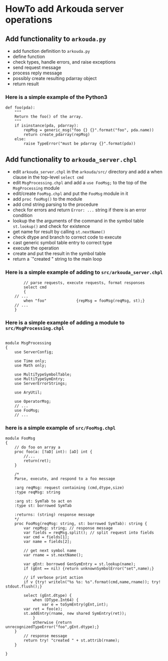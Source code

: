 # HowTo add Arkouda server operations

## Add functionality to `arkouda.py`

 * add function definition to `arkouda.py`
  * define function
  * check types, handle errors, and raise exceptions
  * send request message
  * process reply message
  * possibly create resulting pdarray object
  * return result

### Here is a simple example of the Python3 
```python3
def foo(pda):
    """
    Return the foo() of the array.
    """
    if isinstance(pda, pdarray):
        repMsg = generic_msg("foo {} {}".format("foo", pda.name))
        return create_pdarray(repMsg)
    else:
        raise TypeError("must be pdarray {}".format(pda))
```

## Add functionality to `arkouda_server.chpl`

 * edit `arkouda_server.chpl` in the `arkouda/src/` directory and add a when clause in the top-level `select cmd`
 * edit `MsgProcessing.chpl` and add a `use FooMsg;` to the top of the `MsgProcessing` module
 * edit/create `FooMsg.chpl` and put the `FooMsg` module in it
  * add `proc fooMsg()` to the module
  * add cmd string parsing to the procedure
  * check for errors and return `Error: ...` string if there is an error condition
  * lookup the the arguments of the command in the symbol table `st.lookup()` and check for existence
  * get name for result by calling `st.nextName()`
  * check dtype and branch to correct code to execute
  * cast generic symbol table entry to correct type
  * execute the operation
  * create and put the result in the symbol table
  * return a `"created <attributes>" string to the main loop

### Here is a simple example of adding to `src/arkouda_server.chpl`
```chapel
        // parse requests, execute requests, format responses
        select cmd
        {
	// ...
	    when "foo"             {repMsg = fooMsg(reqMsg, st);}
	// ...
	}

```

### Here is a simple example of adding a module to `src/MsgProcessing.chpl`
```chapel

module MsgProcessing
{
    use ServerConfig;

    use Time only;
    use Math only;

    use MultiTypeSymbolTable;
    use MultiTypeSymEntry;
    use ServerErrorStrings;

    use AryUtil;
    
    use OperatorMsg;
    // ...    
    use FooMsg;
    // ...
```

### here is a simple example of `src/FooMsg.chpl`
```chapel
module FooMsg
{
    // do foo on array a
    proc foo(a: [?aD] int): [aD] int {
        //...
        return(ret);
    }
    
    /* 
    Parse, execute, and respond to a foo message 

    :arg reqMsg: request containing (cmd,dtype,size)
    :type reqMsg: string 

    :arg st: SymTab to act on
    :type st: borrowed SymTab 

    :returns: (string) response message
    */
    proc FooMsg(reqMsg: string, st: borrowed SymTab): string {
        var repMsg: string; // response message
        var fields = reqMsg.split(); // split request into fields
        var cmd = fields[1];
        var name = fields[2];

        // get next symbol name
        var rname = st.nextName();
        
        var gEnt: borrowed GenSymEntry = st.lookup(name);
        if (gEnt == nil) {return unknownSymbolError("set",name);}

        // if verbose print action
        if v {try! writeln("%s %s: %s".format(cmd,name,rname)); try! stdout.flush();}

        select (gEnt.dtype) {
            when (DType.Int64) {
                var e = toSymEntry(gEnt,int);
		var ret = foo(e);
		st.addEntry(rname, new shared SymEntry(ret));
            }
            otherwise {return unrecognizedTypeError("foo",gEnt.dtype);}
	}
        // response message
        return try! "created " + st.attrib(rname);
    }

}
```
